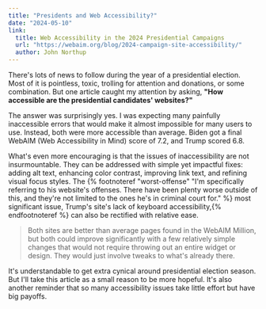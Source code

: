 ```yaml
---
title: "Presidents and Web Accessibility?"
date: "2024-05-10"
link:
  title: Web Accessibility in the 2024 Presidential Campaigns
  url: "https://webaim.org/blog/2024-campaign-site-accessibility/"
  author: John Northup
---
```


There's lots of news to follow during the year of a presidential election. Most of it is pointless, toxic, trolling for attention and donations, or some combination. But one article caught my attention by asking, **"How accessible are the presidential candidates' websites?"**

The answer was surprisingly yes. I was expecting many painfully inaccessible errors that would make it almost impossible for many users to use. Instead, both were more accessible than average. Biden got a final WebAIM (Web Accessibility in Mind) score of 7.2, and Trump scored 6.8.

What's even more encouraging is that the issues of inaccessibility are not insurmountable. They can be addressed with simple yet impactful fixes: adding alt text, enhancing color contrast, improving link text, and refining visual focus styles. The {% footnoteref "worst-offense" "I'm specifically referring to his website's offenses. There have been plenty worse outside of this, and they're not limited to the ones he's in criminal court for." %} most significant issue, Trump's site's lack of keyboard accessibility,{% endfootnoteref %} can also be rectified with relative ease.

> Both sites are better than average pages found in the WebAIM Million, but both could improve significantly with a few relatively simple changes that would not require throwing out an entire widget or design. They would just involve tweaks to what's already there.

It's understandable to get extra cynical around presidential election season. But I'll take this article as a small reason to be more hopeful. It's also another reminder that so many accessibility issues take little effort but have big payoffs.
